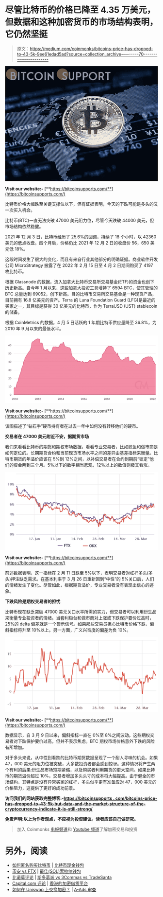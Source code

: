 # 尽管比特币的价格已降至 4.35 万美元，但数据和这种加密货币的市场结构表明，它仍然坚挺

> 原文：<https://medium.com/coinmonks/bitcoins-price-has-dropped-to-43-5k-9ee61edad5ad?source=collection_archive---------70----------------------->

![](img/8fa5d47c474d94997bb86dfd122ba71f.png)

**Visit our website:-** [**https://bitcoinsupports.com/**](https://bitcoinsupports.com/)

比特币价格大幅跌至关键支撑位以下，但有证据表明，今天的下跌可能是多头的又一次买入机会。

比特币(BTC)一直无法突破 47000 美元阻力位，尽管今天跌破 44000 美元，但市场结构依然稳健。

2021 年 12 月 3 日，比特币经历了 25.6%的回调，持续了 18 个小时，以 42360 美元的低点收盘。四个月后，价格仍比 2021 年 12 月 2 日的收盘价 56，650 美元低 18%。

这段时间发生了很大的变化，而且有来自行业其他部分的明确证据。商业软件开发公司 MicroStrategy 披露了在 2022 年 2 月 15 日至 4 月 2 日期间购买了 4197 枚比特币。

根据 Glassnode 的数据，流入加拿大比特币交易所交易基金(ETF)的资金也创下历史新高。自今年 1 月以来，这些加拿大投资工具增持了 6594 BTC，使其管理的 BTC 总量达到 69052，创下新高。目的比特币交易所交易基金是一种现货产品，目前拥有 16.8 亿美元的资产。Terra 的 Luna Foundation Guard (LFG)是最近的买家之一，其目标是获得 30 亿美元的比特币，作为 TerraUSD (UST) stablecoin 的储备。

根据 CoinMetrics 的数据，4 月 5 日活跃的 1 年期比特币供应量降至 36.8%，为 2010 年 9 月以来的最低水平。

![](img/32dcfc2d36af2ab8c7e966f492a9e2c2.png)

**Visit our website:-** [**https://bitcoinsupports.com/**](https://bitcoinsupports.com/)

该图描述了“钻石手”硬币持有者在过去一年中如何没有转移他们的硬币。

**交易者在 47000 美元附近不安，据期货市场**

我们来看看比特币的期货和期权市场数据，看看专业交易者，比如鲸鱼和做市商是如何定位的。长期期货合约和当前现货市场水平之间的差异由基差指标来衡量。比特币期货的年溢价应该在 5%到 12%之间，以补偿交易者在合约到期前“锁定”他们的资金两到三个月。5%以下的数字相当悲观，12%以上的数值则极其看涨。

![](img/cb2aee35143404fbe1aa3435c2b875d3.png)

**Visit our website:-** [**https://bitcoinsupports.com/**](https://bitcoinsupports.com/)

前述数据表明，这一指标在 2 月 11 日跌至 5%以下，表明交易者对杠杆多头(多头)押注缺乏需求。在基本利率于 3 月 26 日重新回到“中性”的 5%关口后，人们的情绪发生了变化。尽管如此，根据期货溢价，专业交易者没有表现出信心的迹象。

**下跌风险是期权交易者的担忧**

比特币现在缺乏突破 47000 美元关口水平所需的实力，但交易者可以利用衍生品来衡量专业投资者的情绪。当套利柜台和做市商对上涨或下跌保护要价过高时，25%的 delta 偏差就是一个警示信号。如果那些交易员担心比特币价格下跌，偏斜指标将升至 10%以上。另一方面，广义兴奋度的偏差为负 10%。

![](img/4cfff6f28ae51f27fc87f25144ce9b4c.png)

**Visit our website:-** [**https://bitcoinsupports.com/**](https://bitcoinsupports.com/)

数据显示，自 3 月 9 日以来，偏斜指标一直在 0%至 8%之间波动。这些期权交易者对下跌保护要价过高，但并不表示焦虑。BTC 期权市场价格意外下跌的风险有所增加。

对于多头来说，从中性到看跌的比特币期货数据呈现了一个耐人寻味的机会。如果 47，000 美元的阻力位被突破，大多数投资者都会感到惊讶。这种情况将产生两个有利的后果:衍生品市场短期紧缩，以及购买者利用期货的更大空间。如果比特币的期货溢价超过 10%，交易者增加多头头寸的成本将大幅提高。由于健全的市场结构，其特点是没有异常买家的杠杆，多头似乎更有准备应对 47，000 美元的价格阻力，这提供了更好的成功前景。

**访问我们的网站获取完整博客:-**[**https://bitcoinsupports . com/bitcoins-price-has-dropped-to-43-5k-but-data-and-the-market-structure-of-the-cryptocurrency-indicate-it-is-still-strong/**](https://bitcoinsupports.com/bitcoins-price-has-dropped-to-43-5k-but-data-and-the-market-structure-of-the-cryptocurrency-indicate-that-it-is-still-strong/)

**免责声明:以上为作者观点，不应视为投资建议。读者应该自己做研究。**

> 加入 Coinmonks [电报频道](https://t.me/coincodecap)和 [Youtube 频道](https://www.youtube.com/c/coinmonks/videos)了解加密交易和投资

# 另外，阅读

*   [如何匿名购买比特币](https://coincodecap.com/buy-bitcoin-anonymously) | [比特币现金钱包](https://coincodecap.com/bitcoin-cash-wallets)
*   [币安 vs FTX](https://coincodecap.com/binance-vs-ftx) | [最佳(SOL)索拉纳钱包](https://coincodecap.com/solana-wallets)
*   [比诺莫评论](https://coincodecap.com/binomo-review) | [斯多葛派 vs 3Commas vs TradeSanta](https://coincodecap.com/stoic-vs-3commas-vs-tradesanta)
*   [Capital.com 评论](https://coincodecap.com/capital-com-review) | [香港的加密借贷平台](https://coincodecap.com/crypto-lending-hong-kong)
*   [如何在 Uniswap 上交换加密？](https://coincodecap.com/swap-crypto-on-uniswap) | [A-Ads 审查](https://coincodecap.com/a-ads-review)